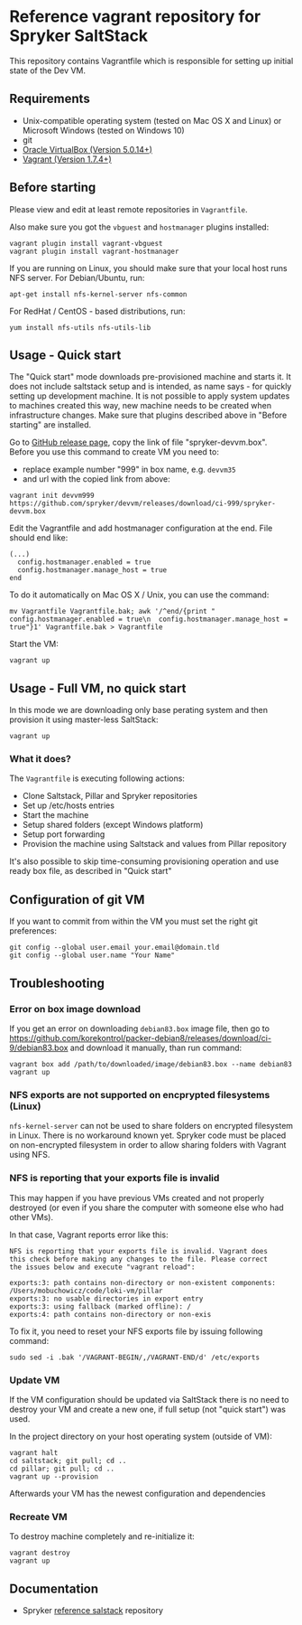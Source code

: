 # Reference vagrant repository for Spryker SaltStack

This repository contains Vagrantfile which is responsible for setting up
initial state of the Dev VM.

## Requirements
 * Unix-compatible operating system (tested on Mac OS X and Linux) or Microsoft Windows (tested on Windows 10)
 * git
 * [Oracle VirtualBox (Version 5.0.14+)](https://www.virtualbox.org/wiki/Downloads)
 * [Vagrant (Version 1.7.4+)](https://www.vagrantup.com/downloads.html)

## Before starting
Please view and edit at least remote repositories in `Vagrantfile`.

Also make sure you got the `vbguest` and `hostmanager` plugins installed:
```
vagrant plugin install vagrant-vbguest
vagrant plugin install vagrant-hostmanager
```

If you are running on Linux, you should make sure that your local host runs NFS server.
For Debian/Ubuntu, run:
```
apt-get install nfs-kernel-server nfs-common
```
For RedHat / CentOS - based distributions, run:
```
yum install nfs-utils nfs-utils-lib
```

## Usage - Quick start
The "Quick start" mode downloads pre-provisioned machine and starts it. It does not include saltstack setup and is intended, as name says - for quickly setting up development machine. It is not possible to apply system updates to machines created this way, new machine needs to be created when infrastructure changes. Make sure that plugins described above in "Before starting" are installed.

Go to [GitHub release page](https://github.com/spryker/devvm/releases/latest), copy the link of file "spryker-devvm.box".
Before you use this command to create VM you need to:
* replace example number "999" in box name, e.g. `devvm35` 
* and url with the copied link from above:
```
vagrant init devvm999 https://github.com/spryker/devvm/releases/download/ci-999/spryker-devvm.box
```

Edit the Vagrantfile and add hostmanager configuration at the end. File should end like:
```
(...)
  config.hostmanager.enabled = true
  config.hostmanager.manage_host = true
end
```

To do it automatically on Mac OS X / Unix, you can use the command:
```
mv Vagrantfile Vagrantfile.bak; awk '/^end/{print "  config.hostmanager.enabled = true\n  config.hostmanager.manage_host = true"}1' Vagrantfile.bak > Vagrantfile
```

Start the VM:
```
vagrant up
```

## Usage - Full VM, no quick start
In this mode we are downloading only base perating system and then provision it using master-less SaltStack:
```
vagrant up
```

### What it does?
The `Vagrantfile` is executing following actions:
 * Clone Saltstack, Pillar and Spryker repositories
 * Set up /etc/hosts entries
 * Start the machine
 * Setup shared folders (except Windows platform)
 * Setup port forwarding
 * Provision the machine using Saltstack and values from Pillar repository

It's also possible to skip time-consuming provisioning operation and use ready box file, as described
in "Quick start"


## Configuration of git VM
If you want to commit from within the VM you must set the right git preferences:

```
git config --global user.email your.email@domain.tld
git config --global user.name "Your Name"
```


## Troubleshooting

### Error on box image download
If you get an error on downloading `debian83.box` image file, then go to
https://github.com/korekontrol/packer-debian8/releases/download/ci-9/debian83.box
and download it manually, than run command:

```
vagrant box add /path/to/downloaded/image/debian83.box --name debian83
vagrant up
```

### NFS exports are not supported on encprypted filesystems (Linux)
`nfs-kernel-server` can not be used to share folders on encrypted filesystem in Linux. There is no workaround known yet. Spryker code must be placed on non-encrypted filesystem in order to allow sharing folders with Vagrant using NFS.


### NFS is reporting that your exports file is invalid
This may happen if you have previous VMs created and not properly destroyed (or even if you share the computer with someone else who had other VMs).

In that case, Vagrant reports error like this:
```
NFS is reporting that your exports file is invalid. Vagrant does
this check before making any changes to the file. Please correct
the issues below and execute "vagrant reload":

exports:3: path contains non-directory or non-existent components: /Users/mobuchowicz/code/loki-vm/pillar
exports:3: no usable directories in export entry
exports:3: using fallback (marked offline): /
exports:4: path contains non-directory or non-exis
```

To fix it, you need to reset your NFS exports file by issuing following command:

```
sudo sed -i .bak '/VAGRANT-BEGIN/,/VAGRANT-END/d' /etc/exports
```


### Update VM
If the VM configuration should be updated via SaltStack there is no need to destroy your VM and create a new one, if full setup (not "quick start") was used.

In the project directory on your host operating system (outside of VM):
```
vagrant halt
cd saltstack; git pull; cd ..
cd pillar; git pull; cd ..
vagrant up --provision
```

Afterwards your VM has the newest configuration and dependencies


### Recreate VM
To destroy machine completely and re-initialize it:
```
vagrant destroy
vagrant up
```

## Documentation
 * Spryker [reference salstack](https://github.com/spryker/saltstack) repository
